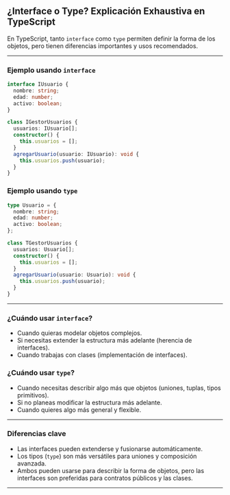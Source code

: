 ## ¿Interface o Type? Explicación Exhaustiva en TypeScript

En TypeScript, tanto `interface` como `type` permiten definir la forma de los objetos, pero tienen diferencias importantes y usos recomendados.

---

### Ejemplo usando `interface`

```ts
interface IUsuario {
  nombre: string;
  edad: number;
  activo: boolean;
}

class IGestorUsuarios {
  usuarios: IUsuario[];
  constructor() {
    this.usuarios = [];
  }
  agregarUsuario(usuario: IUsuario): void {
    this.usuarios.push(usuario);
  }
}
```

### Ejemplo usando `type`

```ts
type Usuario = {
  nombre: string;
  edad: number;
  activo: boolean;
};

class TGestorUsuarios {
  usuarios: Usuario[];
  constructor() {
    this.usuarios = [];
  }
  agregarUsuario(usuario: Usuario): void {
    this.usuarios.push(usuario);
  }
}
```

---

### ¿Cuándo usar `interface`?

- Cuando quieras modelar objetos complejos.
- Si necesitas extender la estructura más adelante (herencia de interfaces).
- Cuando trabajas con clases (implementación de interfaces).

### ¿Cuándo usar `type`?

- Cuando necesitas describir algo más que objetos (uniones, tuplas, tipos primitivos).
- Si no planeas modificar la estructura más adelante.
- Cuando quieres algo más general y flexible.

---

### Diferencias clave

- Las interfaces pueden extenderse y fusionarse automáticamente.
- Los tipos (`type`) son más versátiles para uniones y composición avanzada.
- Ambos pueden usarse para describir la forma de objetos, pero las interfaces son preferidas para contratos públicos y las clases.

---

